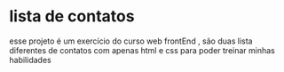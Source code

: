 # lista de contatos
esse projeto é um exercício  do curso web frontEnd , são duas lista diferentes de contatos com apenas html e css para poder treinar minhas habilidades 
